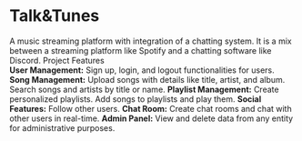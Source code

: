 # Talk&Tunes
A music streaming platform with integration of a chatting system. It is a mix between a streaming platform like Spotify and a chatting software like Discord.
Project Features <br>
**User Management:**
Sign up, login, and logout functionalities for users.
**Song Management:**
Upload songs with details like title, artist, and album.
Search songs and artists by title or name.
**Playlist Management:**
Create personalized playlists.
Add songs to playlists and play them.
**Social Features:**
Follow other users.
**Chat Room:**
Create chat rooms and chat with other users in real-time.
**Admin Panel:**
View and delete data from any entity for administrative purposes.

